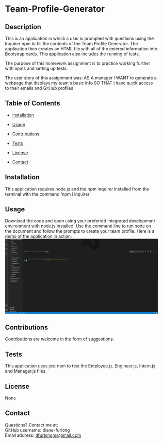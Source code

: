 # Team-Profile-Generator
    
## Description
    
This is an application in which a user is prompted with questions using the Inquirer npm to fill the contents of the Team Profile Generator. The application then creates an HTML file with all of the entered information into Bootstrap cards. This application also includes the running of tests.

The purpose of this homework assignment is to practice working further with npms and setting up tests.
       
The user story of this assignment was:
AS A manager
I WANT to generate a webpage that displays my team's basic info
SO THAT I have quick access to their emails and GitHub profiles


## Table of Contents
    
* [Installation](#installation)
    
* [Usage](#usage)
    
* [Contributions](#contributions)
    
* [Tests](#tests)
    
* [License](#license)
    
* [Contact](#contact)
    
## Installation
    
This application requires node.js and the npm Inquirer installed from the terminal with the command 'npm i inquirer'.
    
## Usage
    
Download the code and open using your preferred integrated development environment with node.js installed. Use the command line to run node on the document and follow the prompts to create your team profile. Here is a demo of the application in action:
![generator demo](assets/teamprofilegenerator-demo.gif)
    
## Contributions
    
Contributions are welcome in the form of suggestions.
    
## Tests
    
This application uses jest npm to test the Employee.js, Engineer.js, Intern.js, and Manager.js files.
    
## License
None
    
    
## Contact
Questions? Contact me at:
<br>
GitHub username: diane-furlong <br>
Email address: dfurlongm@gmail.com
